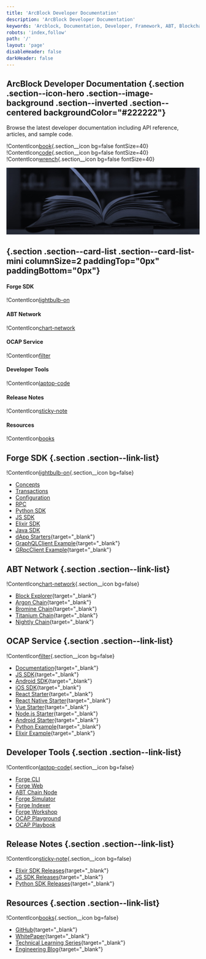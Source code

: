 ```yaml
---
title: 'ArcBlock Developer Documentation'
description: 'ArcBlock Developer Documentation'
keywords: 'Arcblock, Documentation, Developer, Framework, ABT, Blockchain'
robots: 'index,follow'
path: '/'
layout: 'page'
disableHeader: false
darkHeader: false
---
```


## ArcBlock Developer Documentation {.section .section--icon-hero .section--image-background .section--inverted .section--centered backgroundColor="#222222"}

Browse the latest developer documentation including API reference, articles, and sample code.

!ContentIcon[book](#ffffff){.section__icon bg=false fontSize=40}
!ContentIcon[code](#ffffff){.section__icon bg=false fontSize=40}
!ContentIcon[wrench](#ffffff){.section__icon bg=false fontSize=40}

![](./images/docs-bg-mint.jpg)

## {.section .section--card-list .section--card-list-mini columnSize=2 paddingTop="0px" paddingBottom="0px"}

#### Forge SDK

!ContentIcon[lightbulb-on](#222222)

#### ABT Network

!ContentIcon[chart-network](#222222)

#### OCAP Service

!ContentIcon[filter](#222222)

#### Developer Tools

!ContentIcon[laptop-code](#222222)

#### Release Notes

!ContentIcon[sticky-note](#222222)

#### Resources

!ContentIcon[books](#222222)

## Forge SDK {.section .section--link-list}

!ContentIcon[lightbulb-on](#4a4a4a){.section__icon bg=false}

- [Concepts](/en/docs/intro/concepts)
- [Transactions](/en/docs/txs/)
- [Configuration](/en/docs/core/configuration)
- [RPC](/en/docs/core/rpc)
- [Python SDK](/en/docs/sdk/python)
- [JS SDK](/en/docs/sdk/javascript)
- [Elixir SDK](/en/docs/sdk/elixir)
- [Java SDK](/en/docs/sdk/java)
- [dApp Starters](https://github.com/ArcBlock/forge-dapp-starters){target="_blank"}
- [GraphQLClient Example](https://github.com/ArcBlock/forge-js/tree/master/packages/graphql-client/examples){target="_blank"}
- [GRpcClient Example](https://github.com/ArcBlock/forge-js/tree/master/packages/grpc-client/examples){target="_blank"}

## ABT Network {.section .section--link-list}

!ContentIcon[chart-network](#4a4a4a){.section__icon bg=false}

- [Block Explorer](https://explorer.abtnetwork.io){target="_blank"}
- [Argon Chain](https://argon.abtnetwork.io){target="_blank"}
- [Bromine Chain](https://bromine.abtnetwork.io){target="_blank"}
- [Titanium Chain](https://titanium.abtnetwork.io){target="_blank"}
- [Nightly Chain](https://test.abtnetwork.io){target="_blank"}

## OCAP Service {.section .section--link-list}

!ContentIcon[filter](#4a4a4a){.section__icon bg=false}

- [Documentation](http://ocap-docs.arcblock.io){target="_blank"}
- [JS SDK](https://github.com/ArcBlock/ocap-javascript-sdk/tree/master/packages/ocap-js){target="_blank"}
- [Android SDK](https://github.com/ArcBlock/arcblock-android-sdk){target="_blank"}
- [iOS SDK](https://github.com/ArcBlock/arcblock-ios-sdk){target="_blank"}
- [React Starter](https://github.com/ArcBlock/ocap-react-starter){target="_blank"}
- [React Native Starter](https://github.com/ArcBlock/ocap-react-native-starter){target="_blank"}
- [Vue Starter](https://github.com/ArcBlock/ocap-vue-starter){target="_blank"}
- [Node.js Starter](https://github.com/ArcBlock/ocap-express-starter){target="_blank"}
- [Android Starter](https://github.com/NateRobinson/SDKTempDemo){target="_blank"}
- [Python Example](https://github.com/tyrchen/ocap-example/tree/master/src/python){target="_blank"}
- [Elixir Example](https://github.com/tyrchen/ocap-example/tree/master/src/elixir){target="_blank"}

## Developer Tools {.section .section--link-list}

!ContentIcon[laptop-code](#4a4a4a){.section__icon bg=false}

- [Forge CLI](/en/docs/tools/forge_cli.html)
- [Forge Web](/en/docs/tools/forge_web.html)
- [ABT Chain Node](/en/docs/tools/abt_chain_node.html)
- [Forge Simulator](/en/docs/tools/simulator.html)
- [Forge Indexer](/en/docs/tools/forge_indexer.html)
- [Forge Workshop](/en/docs/tools/forge_workshop.html)
- [OCAP Playground](https://ocap.arcblock.io)
- [OCAP Playbook](https://ocap.arcblock.io/playbooks)

## Release Notes {.section .section--link-list}

!ContentIcon[sticky-note](#4a4a4a){.section__icon bg=false}

- [Elixir SDK Releases](https://github.com/ArcBlock/forge-elixir-sdk/blob/master/CHANGELOG.md){target="_blank"}
- [JS SDK Releases](https://github.com/ArcBlock/forge-js/blob/master/CHANGELOG.md){target="_blank"}
- [Python SDK Releases](https://github.com/ArcBlock/forge-python-sdk/blob/master/CHANGELOG.md){target="_blank"}

## Resources {.section .section--link-list}

!ContentIcon[books](#4a4a4a){.section__icon bg=false}

- [GitHub](https://github.com/ArcBlock){target="_blank"}
- [WhitePaper](https://www.arcblock.io/en/whitepaper){target="_blank"}
- [Technical Learning Series](https://www.arcblock.io/en/learning){target="_blank"}
- [Engineering Blog](https://www.arcblock.io/zh/categories/Engineering%20blog){target="_blank"}
